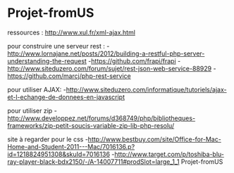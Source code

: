 Projet-fromUS
=============

ressources :
 http://www.xul.fr/xml-ajax.html
 
 pour construire une serveur rest :
    -http://www.lornajane.net/posts/2012/building-a-restful-php-server-understanding-the-request
    -https://github.com/frapi/frapi
    -http://www.siteduzero.com/forum/sujet/rest-json-web-service-88929
    -https://github.com/marcj/php-rest-service
  
 pour utiliser AJAX:
    -http://www.siteduzero.com/informatique/tutoriels/ajax-et-l-echange-de-donnees-en-javascript

 pour utiliser zip 
 	-http://www.developpez.net/forums/d368749/php/bibliotheques-frameworks/zip-petit-soucis-variable-zip-lib-php-resolu/

 site à regarder pour le css
 	-http://www.bestbuy.com/site/Office-for-Mac-Home-and-Student-2011---Mac/7016136.p?id=1218824951308&skuId=7016136
 	-http://www.target.com/p/toshiba-blu-ray-player-black-bdx2150/-/A-14007711#prodSlot=large_1_1
Projet-fromUS

